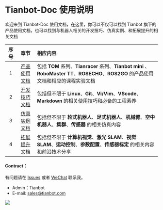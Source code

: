#  Tianbot-Doc 使用说明 

欢迎来到 Tianbot-Doc 使用文档，在这里，你可以不仅可以找到 Tianbot 旗下的产品使用文档，也可以找到与机器人相关的开发技巧、仿真实例、和拓展提升的相关文档

| 序号 | 章节 | 相应内容|
| :--: | :--:| :-- |
| 1 |  [产品使用文档](/manual/ "使用手册篇") | 包括 **TOM** 系列、**Tianracer** 系列、**Tianbot mini** 、**RoboMaster TT**、**ROSECHO**、**ROS2GO** 的产品使用文档和相应的课程实验文档 |
| 2 |  [开发技巧文档](/basic/ "开发技巧篇") | 包括但不限于 **Linux**、**Git**、**Vi/Vim**、**VScode**、**Markdown** 的相关使用技巧和必备的工程素养 |
| 3 |  [仿真实例文档](/simulation/ "仿真案例篇") | 包括但不限于 **轮式机器人**、**足式机器人**、**机械臂**、**空中机器人**、**集群**、**传感器** 的相关仿真内容 |
| 4 |  [拓展提升文档](/advanced/ "拓展提升篇") | 包括但不限于 **计算机视觉**、**激光 SLAM**、**视觉 SLAM**、**运动控制**、**参数配置**、**传感器标定** 的相关内容和前沿技术分享 |


#### Contract：

有问题请在 [Issues](https://github.com/tianbot/tianbot_docs/issues) 
或者 [WeChat](https://work.weixin.qq.com/kf/kefu/qrcode?kfcode=kfc023b1f66e23716fd) 联系我。

* Admin：Tianbot
* E-mail: sales@tianbot.com

![](https://work.weixin.qq.com/kf/kefu/qrcode?kfcode=kfc023b1f66e23716fd)
